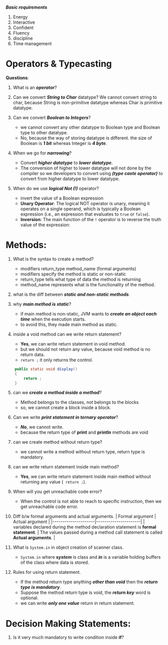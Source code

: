 
***Basic requirements***
1. Energy
2. Interactive
3. Confident
4. Fluency
5. discipline
6. Time management

# Operators & Typecasting

**Questions**:

1.  What is an ***operator***?
2. Can we convert ***String to Char*** datatype?
		We cannot convert string to char, because String is non-primitive datatype whereas Char is primitive datatype.
3. Can we convert ***Boolean to Integers***?
	- we cannot convert any other datatype to Boolean type and Boolean type to other datatype.
	- No, because the way of storing datatype is different.
	the size of Boolean is ***1 bit*** whereas Integer is ***4 byte***.
4. When we go for ***narrowing***?
	- Convert ***higher datatype*** to ***lower datatype***.
	- The conversion of higher to lower datatype will not done by the compiler so we developers to convert using ***(type caste operator)*** to convert from higher datatype to lower datatype.

5. When do we use ***logical Not (!)*** operator?
	- invert the value of a Boolean expression
	- **Unary Operator**: The logical NOT operator is unary, meaning it operates on a single operand, which is typically a Boolean expression (i.e., an expression that evaluates to  `true`  or  `false`). 
	- **Inversion**: The main function of the  `!`  operator is to reverse the truth value of the expression:

# Methods:


1. What is the syntax to create a method?
	- modifiers return_type method_name (formal arguments)
	- modifiers specify the method is static or non-static
	- return_type tells what type of data the method is returning
	- method_name represents what is the functionality of the method.

2. what is the diff between ***static and non-static methods***.
3. why ***main method is static***?
	- if main method is non-static, JVM wants to ***create an object each time*** when the execution starts.
	- to avoid this, they made main method as static.
4. inside a void method can we write return statement?
	- **Yes**, we can write return statement in void method.
	- but we should not return any value, because void method is no return data.
	-  ``` return ; ``` it only returns the control.
```java
	public static void display()
	{
		return ;
	}
```

5. can we ***create a method inside a method***?
	- Method belongs to the classes, not belongs to the blocks 
	- so, we cannot create a block inside a block.

6. Can we write ***print statement in ternary operator***?
	- ***No***, we cannot write.
	- because the return type of **print** and **println** methods are void

7. can we create method without return type?
	- we cannot write a method without return type, return type is mandatory.

8. can we write return statement inside main method?
    - **Yes**, we can write return statement inside main method without returning any value (``` return ;```). 

9. When will you get unreachable code error?
	- When the control is not able to reach to specific instruction, then we get unreachable code error.

10. Diff b/w formal arguments and actual arguments.
	|  Formal argument | Actual argument |
	|---------------------|----------------------|
	|  variables declared during the method declaration statement is **formal statement**. | The values passed during a method call statement is called **Actual arguments**. |

11. What is ```System.in``` in object creation of scanner class.
	- ```System.in``` where ***system*** is class and ***in*** is a variable holding buffers of the class where data is stored.

12. Rules for using return statement.
	- If the method return type anything ***other than void*** then the ***return type is mandatory***.
	- Suppose the method return type is void, the ***return key*** word is optional.
	- we can write ***only one value*** return in return statement.

# Decision Making Statements:

1. Is it very much mandatory to write condition inside **if**?